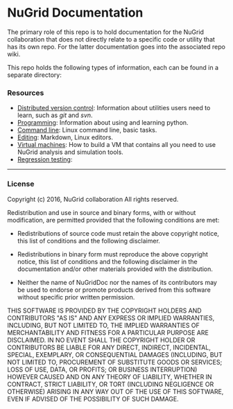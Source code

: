 # NuGrid Documentation

The primary role of this repo is to hold documentation for the NuGrid
collaboration that does not directly relate to a specific code or
utility that has its own repo. For the latter documentation goes into
the associated repo wiki.

This repo holds the following types of information, each can be found
in a separate directory:

### Resources
* [Distributed version control](Resources/distributed_version_control.md): Information about utilities users need to learn, such as _git_ and _svn_.
* [Programming](Resources/programming.md): Information about using and learning python.
* [Command line](Resources/command_line.md): Linux command line, basic tasks.
* [Editing](Resources/editing.md): Markdown, Linux editors.
* [Virtual machines](Resources/virtual_machine.md): How to build a VM that contains all you need to use NuGrid analysis and simulation tools.
* [Regression testing](Resources/regression_testing.md):


- - - - - 

### License

Copyright (c) 2016, NuGrid collaboration
All rights reserved.

Redistribution and use in source and binary forms, with or without
modification, are permitted provided that the following conditions are met:

* Redistributions of source code must retain the above copyright notice, this
  list of conditions and the following disclaimer.

* Redistributions in binary form must reproduce the above copyright notice,
  this list of conditions and the following disclaimer in the documentation
  and/or other materials provided with the distribution.

* Neither the name of NuGridDoc nor the names of its
  contributors may be used to endorse or promote products derived from
  this software without specific prior written permission.

THIS SOFTWARE IS PROVIDED BY THE COPYRIGHT HOLDERS AND CONTRIBUTORS "AS IS"
AND ANY EXPRESS OR IMPLIED WARRANTIES, INCLUDING, BUT NOT LIMITED TO, THE
IMPLIED WARRANTIES OF MERCHANTABILITY AND FITNESS FOR A PARTICULAR PURPOSE ARE
DISCLAIMED. IN NO EVENT SHALL THE COPYRIGHT HOLDER OR CONTRIBUTORS BE LIABLE
FOR ANY DIRECT, INDIRECT, INCIDENTAL, SPECIAL, EXEMPLARY, OR CONSEQUENTIAL
DAMAGES (INCLUDING, BUT NOT LIMITED TO, PROCUREMENT OF SUBSTITUTE GOODS OR
SERVICES; LOSS OF USE, DATA, OR PROFITS; OR BUSINESS INTERRUPTION) HOWEVER
CAUSED AND ON ANY THEORY OF LIABILITY, WHETHER IN CONTRACT, STRICT LIABILITY,
OR TORT (INCLUDING NEGLIGENCE OR OTHERWISE) ARISING IN ANY WAY OUT OF THE USE
OF THIS SOFTWARE, EVEN IF ADVISED OF THE POSSIBILITY OF SUCH DAMAGE.